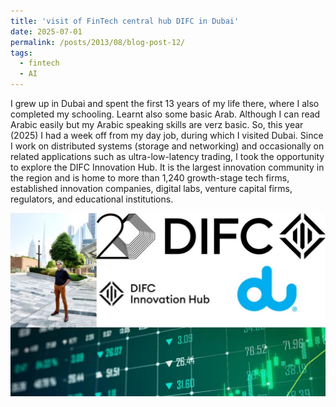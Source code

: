 ```yaml
---
title: 'visit of FinTech central hub DIFC in Dubai'
date: 2025-07-01
permalink: /posts/2013/08/blog-post-12/
tags:
  - fintech
  - AI
---
```


I grew up in Dubai and spent the first 13 years of my life there, where I also completed my schooling. Learnt also some basic Arab. Although I can read Arabic easily but my Arabic speaking skills are verz basic. So, this year (2025) I had a week off from my day job, during which I visited Dubai. Since I work on distributed systems (storage and networking) and occasionally on related applications such as ultra-low-latency trading, I took the opportunity to explore the DIFC Innovation Hub. It is the largest innovation community in the region and is home to more than 1,240 growth-stage tech firms, established innovation companies, digital labs, venture capital firms, regulators, and educational institutions.


![](/images/dubaiFintech.jpg)

